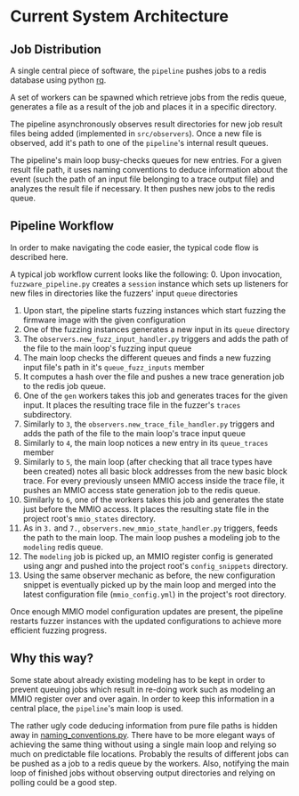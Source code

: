# Current System Architecture
## Job Distribution
A single central piece of software, the `pipeline` pushes jobs to a redis database using python [rq](https://python-rq.org/).

A set of workers can be spawned which retrieve jobs from the redis queue, generates a file as a result of the job and places it in a specific directory.

The pipeline asynchronously observes result directories for new job result files being added (implemented in `src/observers`). Once a new file is observed, add it's path to one of the `pipeline`'s internal result queues.

The pipeline's main loop busy-checks queues for new entries. For a given result file path, it uses naming conventions to deduce information about the event (such the path of an input file belonging to a trace output file) and analyzes the result file if necessary. It then pushes new jobs to the redis queue.

## Pipeline Workflow
In order to make navigating the code easier, the typical code flow is described here.

A typical job workflow current looks like the following:
0. Upon invocation, `fuzzware_pipeline.py` creates a `session` instance which sets up listeners for new files in directories like the fuzzers' input `queue` directories
1. Upon start, the pipeline starts fuzzing instances which start fuzzing the firmware image with the given configuration
2. One of the fuzzing instances generates a new input in its `queue` directory
3. The `observers.new_fuzz_input_handler.py` triggers and adds the path of the file to the main loop's fuzzing input queue
4. The main loop checks the different queues and finds a new fuzzing input file's path in it's `queue_fuzz_inputs` member
5. It computes a hash over the file and pushes a new trace generation job to the redis job queue.
6. One of the `gen` workers takes this job and generates traces for the given input. It places the resulting trace file in the fuzzer's `traces` subdirectory.
7. Similarly to `3`, the `observers.new_trace_file_handler.py` triggers and adds the path of the file to the main loop's trace input queue
8. Similarly to `4`, the main loop notices a new entry in its `queue_traces` member
9. Similarly to `5`, the main loop (after checking that all trace types have been created) notes all basic block addresses from the new basic block trace. For every previously unseen MMIO access inside the trace file, it pushes an MMIO access state generation job to the redis queue.
10. Similarly to `6`, one of the workers takes this job and generates the state just before the MMIO access. It places the resulting state file in the project root's `mmio_states` directory.
11. As in `3.` and `7.`, `observers.new_mmio_state_handler.py` triggers, feeds the path to the main loop. The main loop pushes a modeling job to the `modeling` redis queue.
12. The `modeling` job is picked up, an MMIO register config is generated using angr and pushed into the project root's `config_snippets` directory.
13. Using the same observer mechanic as before, the new configuration snippet is eventually picked up by the main loop and merged into the latest configuration file (`mmio_config.yml`) in the project's root directory.

Once enough MMIO model configuration updates are present, the pipeline restarts fuzzer instances with the updated configurations to achieve more efficient fuzzing progress.


## Why this way?
Some state about already existing modeling has to be kept in order to prevent queuing jobs which result in re-doing work such as modeling an MMIO register over and over again. In order to keep this information in a central place, the `pipeline`'s main loop is used.

The rather ugly code deducing information from pure file paths is hidden away in [naming_conventions.py](naming_conventions.py). There have to be more elegant ways of achieving the same thing without using a single main loop and relying so much on predictable file locations. Probably the results of different jobs can be pushed as a job to a redis queue by the workers.
Also, notifying the main loop of finished jobs without observing output directories and relying on polling could be a good step.
